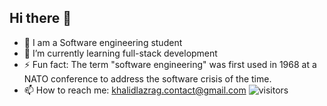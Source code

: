 ## Hi there 👋

- 👾 I am a Software engineering student
- 🌱 I’m currently learning full-stack development
- ⚡ Fun fact: The term "software engineering" was first used in 1968 at a NATO conference to address the software crisis of the time.
- 📫 How to reach me: khalidlazrag.contact@gmail.com
                    ![visitors](https://visitor-badge.glitch.me/badge?page_id=sanotogii.id&left_color=green&right_color=red)
                
